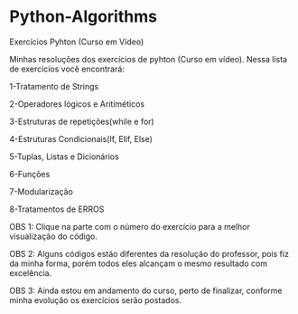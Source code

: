 # Python-Algorithms
Exercícios Pyhton (Curso em Vídeo)

Minhas resoluções dos exercícios de pyhton (Curso em vídeo). Nessa lista de exercícios você encontrará:


1-Tratamento de Strings


2-Operadores lógicos e Aritiméticos 


3-Estruturas de repetições(while e for) 


4-Estruturas Condicionais(If, Elif, Else)


5-Tuplas, Listas e Dicionários


6-Funções


7-Modularização


8-Tratamentos de ERROS


OBS 1: Clique na parte com o número do exercício para a melhor visualização do código.


OBS 2: Alguns códigos estão diferentes da resolução do professor, pois fiz da minha forma, porém todos eles alcançam o mesmo resultado com excelência.


OBS 3: Ainda estou em andamento do curso, perto de finalizar, conforme minha evolução os exercícios serão postados.
